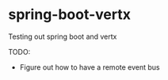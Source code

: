 # spring-boot-vertx

Testing out spring boot and vertx

TODO:

- Figure out how to have a remote event bus
